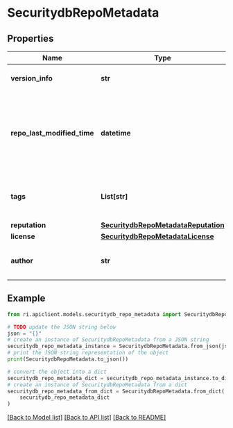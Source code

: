# SecuritydbRepoMetadata


## Properties

Name | Type | Description | Notes
------------ | ------------- | ------------- | -------------
**version_info** | **str** | The version info of the model. | [optional] 
**repo_last_modified_time** | **datetime** | The time when the model repository was last modified, inferred from the git history. | [optional] 
**tags** | **List[str]** | The tags associated with the model repository. | [optional] 
**reputation** | [**SecuritydbRepoMetadataReputation**](SecuritydbRepoMetadataReputation.md) |  | [optional] 
**license** | [**SecuritydbRepoMetadataLicense**](SecuritydbRepoMetadataLicense.md) |  | [optional] 
**author** | **str** | The author of the model repository. | [optional] 

## Example

```python
from ri.apiclient.models.securitydb_repo_metadata import SecuritydbRepoMetadata

# TODO update the JSON string below
json = "{}"
# create an instance of SecuritydbRepoMetadata from a JSON string
securitydb_repo_metadata_instance = SecuritydbRepoMetadata.from_json(json)
# print the JSON string representation of the object
print(SecuritydbRepoMetadata.to_json())

# convert the object into a dict
securitydb_repo_metadata_dict = securitydb_repo_metadata_instance.to_dict()
# create an instance of SecuritydbRepoMetadata from a dict
securitydb_repo_metadata_from_dict = SecuritydbRepoMetadata.from_dict(
    securitydb_repo_metadata_dict
)
```
[[Back to Model list]](../README.md#documentation-for-models) [[Back to API list]](../README.md#documentation-for-api-endpoints) [[Back to README]](../README.md)

